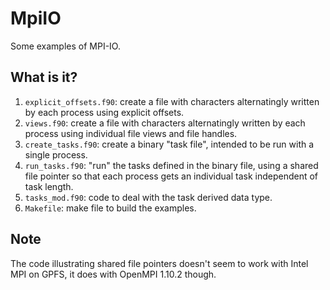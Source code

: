 # MpiIO
Some examples of MPI-IO.

## What is it?
1. `explicit_offsets.f90`: create a file with characters alternatingly
    written by each process using explicit offsets.
1. `views.f90`: create a file with characters alternatingly written by
    each process using individual file views and file handles.
1. `create_tasks.f90`: create a binary "task file", intended to be run
    with a single process.
1. `run_tasks.f90`: "run" the tasks defined in the binary file, using a
    shared file pointer so that each process gets an individual task
    independent of task length.
1. `tasks_mod.f90`: code to deal with the task derived data type.
1. `Makefile`: make file to build the examples.

## Note
The code illustrating shared file pointers doesn't seem to work with
Intel MPI on GPFS, it does with OpenMPI 1.10.2 though.
